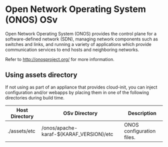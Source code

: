 # Open Network Operating System (ONOS) OSv

Open Network Operating System (ONOS) provides the control plane for a software-defined network (SDN), managing network components such as switches and links, and running a variety of applications which provide communication services to end hosts and neighboring networks.

Refer to http://onosproject.org/ for more information.

## Using assets directory
If not using as part of an appliance that provides cloud-init, you can inject configuration and/or webapps by placing them in one of the following directories during build time.

| Host Directory | OSv Directory | Description |
| -------------- | ------------- | ----------- |
| ./assets/etc  | /onos/apache-karaf-${KARAF_VERSION}/etc | ONOS configuration files. |

